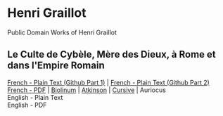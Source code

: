 # Henri Graillot

Public Domain Works of Henri Graillot

## Le Culte de Cybèle, Mère des Dieux, à Rome et dans l'Empire Romain

[French - Plain Text (Github Part 1)](culte-cybele/full-text-french-1.md) | [French - Plain Text (Github Part 2)](culte-cybele/full-text-french-2.md)    
[French - PDF](https://cdn.solaranamnesis.com/HenriGraillot/graillot_cybele_1912_french.pdf) | [Biolinum](https://cdn.solaranamnesis.com/HenriGraillot/graillot_cybele_1912_french_biolinum.pdf) | [Atkinson](https://cdn.solaranamnesis.com/HenriGraillot/graillot_cybele_1912_french_atkinson.pdf) | [Cursive](https://cdn.solaranamnesis.com/HenriGraillot/graillot_cybele_1912_french_frcursive.pdf) | Auriocus  
English - Plain Text  
English - PDF  
